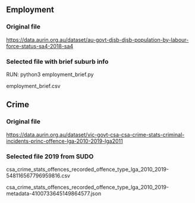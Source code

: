 ## Employment
### Original file
https://data.aurin.org.au/dataset/au-govt-djsb-djsb-population-by-labour-force-status-sa4-2018-sa4

### Selected file with brief suburb info
RUN: python3 employment_brief.py

employment_brief.csv

## Crime
### Original file
https://data.aurin.org.au/dataset/vic-govt-csa-csa-crime-stats-criminal-incidents-princ-offence-lga-2010-2019-lga2011

### Selected file 2019 from SUDO
csa_crime_stats_offences_recorded_offence_type_lga_2010_2019-548116567796959816.csv

csa_crime_stats_offences_recorded_offence_type_lga_2010_2019-metadata-4100733645149864577.json
